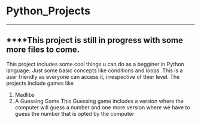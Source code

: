 # Python_Projects
------------
****This project is still in progress with some more files to come.
------------
This project includes some cool things u can do as a begginer in Python language.
Just some basic concepts like conditions and loops.
This is a user friendly as everyone can access it, irrespective of thier level.
The projects include games like 
1) Madlibs
2) A Guessing Game
   This Guessing game includes a version where the computer will guess a number and 
   one more version where we have to guess the number that is opted by the computer
